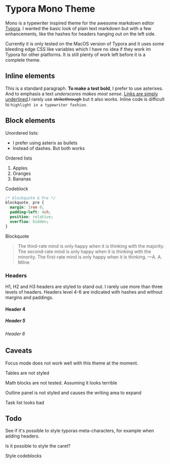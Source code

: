 # Typora Mono Theme

Mono is a typewriter inspired theme for the awesome markdown editor [Typora](https://www.typora.io). I wanted the basic look of plain text markdown but with a few enhancements, like the hashes for headers hanging out on the left side.

Currently it is only tested on the MacOS version of Typora and it uses some bleeding edge CSS like variables which I have no idea if they work im Typora for other platforms. It is still plenty of work left before it is a complete theme.

## Inline elements

This is a standard paragraph. **To make a test bold**, I prefer to use asterixes. And to emphasis a text _underscores makes most sense_. [Links are simply underlined](http://lostkeys.se).I rarely use ~~strikethrough~~ but it also works. Inline code is difficult to `highlight in a typewriter fashion`.

## Block elements

Unordered lists:

* I prefer using asterix as bullets
* Instead of dashes. But both works

Ordered lists

1. Apples
2. Oranges
3. Bananas

Codeblock

```css
/* blockquote & Pre */
blockquote, pre {
  margin: 1rem 0;
  padding-left: 4ch;
  position: relative;
  overflow: hidden;
}
```

Blockquote

> The third-rate mind is only happy when it is thinking with the majority. The second-rate mind is only happy when it is thinking with the minority. The first-rate mind is only happy when it is thinking.
> —A. A. Milne

### Headers

H1, H2 and H3 headers are styled to stand out. I rarely use more than three levels of headers. Headers level 4-6 are indicated with hashes and without margins and paddings.

#### Header 4

##### Header 5

###### Header 6

## Caveats

Focus mode does not work well with this theme at the moment.

Tables are not styled

Math blocks are not tested. Assuming it looks terrible

Outline panel is not styled and causes the writing area to expand

Task list looks bad

## Todo

See if it's possible to style typoras meta-characters, for example when adding headers.

Is it possible to style the caret?

Style codeblocks
